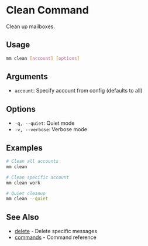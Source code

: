 # Clean Command

Clean up mailboxes.

## Usage

```bash
mm clean [account] [options]
```

## Arguments

- `account`: Specify account from config (defaults to all)

## Options

- `-q, --quiet`: Quiet mode
- `-v, --verbose`: Verbose mode

## Examples

```bash
# Clean all accounts
mm clean

# Clean specific account
mm clean work

# Quiet cleanup
mm clean --quiet
```

## See Also

- [delete](./delete.md) - Delete specific messages
- [commands](./commands.md) - Command reference